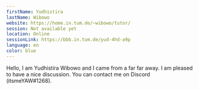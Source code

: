 ```yaml
---
firstName: Yudhistira
lastName: Wibowo
website: https://home.in.tum.de/~wibowo/tutor/
session: Not available yet
location: Online
sessionLink: https://bbb.in.tum.de/yud-4hd-a9p
language: en
color: blue
---
```


Hello, I am Yudhistira Wibowo and I came from a far far away. I am pleased to have a nice discussion.
You can contact me on Discord (itsmeYAW#1268).
